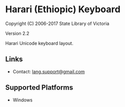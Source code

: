 Harari (Ethiopic) Keyboard
=====================

Copyright (C) 2006-2017 State Library of Victoria

Version 2.2

Harari Unicode keyboard layout.

Links
-----

 * Contact:  lang.support@gmail.com

Supported Platforms
-------------------

 * Windows
 
